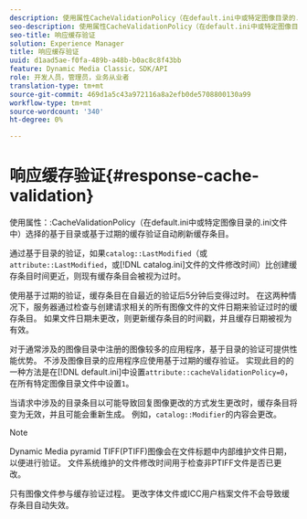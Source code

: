 ```yaml
---
description: 使用属性CacheValidationPolicy（在default.ini中或特定图像目录的.ini文件中）选择的基于目录或基于过期的缓存验证自动刷新缓存条目。
seo-description: 使用属性CacheValidationPolicy（在default.ini中或特定图像目录的.ini文件中）选择的基于目录或基于过期的缓存验证自动刷新缓存条目。
seo-title: 响应缓存验证
solution: Experience Manager
title: 响应缓存验证
uuid: d1aad5ae-f0fa-489b-a48b-b0ac8c8f43bb
feature: Dynamic Media Classic，SDK/API
role: 开发人员，管理员，业务从业者
translation-type: tm+mt
source-git-commit: 469d1a5c43a972116a8a2efb0de5708800130a99
workflow-type: tm+mt
source-wordcount: '340'
ht-degree: 0%

---
```



# 响应缓存验证{#response-cache-validation}

使用属性：:CacheValidationPolicy（在default.ini中或特定图像目录的.ini文件中）选择的基于目录或基于过期的缓存验证自动刷新缓存条目。

通过基于目录的验证，如果`catalog::LastModified`（或`attribute::LastModified`，或[!DNL catalog.ini]文件的文件修改时间）比创建缓存条目时间更近，则现有缓存条目会被视为过时。

使用基于过期的验证，缓存条目在自最近的验证后5分钟后变得过时。 在这两种情况下，服务器通过检查与创建请求相关的所有图像文件的文件日期来验证过时的缓存条目。 如果文件日期未更改，则更新缓存条目的时间戳，并且缓存日期被视为有效。

对于通常涉及的图像目录中注册的图像较多的应用程序，基于目录的验证可提供性能优势。 不涉及图像目录的应用程序应使用基于过期的缓存验证。 实现此目的的一种方法是在[!DNL default.ini]中设置`attribute::cacheValidationPolicy=0`，在所有特定图像目录文件中设置`1`。

当请求中涉及的目录条目以可能导致回复图像更改的方式发生更改时，缓存条目将变为无效，并且可能会重新生成。 例如，`catalog::Modifier`的内容会更改。

>[!NOTE]
>
>Dynamic Media pyramid TIFF(PTIFF)图像会在文件标题中内部维护文件日期，以便进行验证。 文件系统维护的文件修改时间用于检查非PTIFF文件是否已更改。

只有图像文件参与缓存验证过程。 更改字体文件或ICC用户档案文件不会导致缓存条目自动失效。
